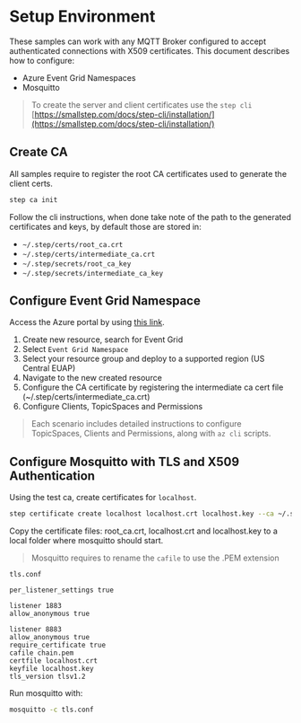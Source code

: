 # Setup Environment

These samples can work with any MQTT Broker configured to accept authenticated connections with X509 certificates. This document describes how to configure:

- Azure Event Grid Namespaces
- Mosquitto

> To create the server and client certificates use the `step cli` [https://smallstep.com/docs/step-cli/installation/](https://smallstep.com/docs/step-cli/installation/)

## Create CA

All samples require to register the root CA certificates used to generate the client certs.

```bash
step ca init
```

Follow the cli instructions, when done take note of the path to the generated certificates and keys, by default those are stored in:

- `~/.step/certs/root_ca.crt`
- `~/.step/certs/intermediate_ca.crt`
- `~/.step/secrets/root_ca_key`
- `~/.step/secrets/intermediate_ca_key`

## Configure Event Grid Namespace

Access the Azure portal by using [this link](https://portal.azure.com/?microsoft_azure_marketplace_ItemHideKey=PubSubNamespace&microsoft_azure_eventgrid_assettypeoptions={"PubSubNamespace":{"options":""}}).

1. Create new resource, search for Event Grid
2. Select `Event Grid Namespace`
3. Select your resource group and deploy to a supported region (US Central EUAP)
4. Navigate to the new created resource
5. Configure the CA certificate by registering the intermediate ca cert file (~/.step/certs/intermediate_ca.crt)
6. Configure Clients, TopicSpaces and Permissions

> Each scenario includes detailed instructions to configure TopicSpaces, Clients and Permissions, along with `az cli` scripts.

## Configure Mosquitto with TLS and X509 Authentication

Using the test ca, create certificates for `localhost`. 

```bash
step certificate create localhost localhost.crt localhost.key --ca ~/.step/certs/intermediate_ca.crt --ca-key ~/.step/secrets/intermediate_ca_key --no-password --insecure --not-after 2400h
```
Copy the certificate files: root_ca.crt, localhost.crt and localhost.key to a local folder where mosquitto should start.

> Mosquitto requires to rename the `cafile` to use the .PEM extension

`tls.conf`

```text
per_listener_settings true

listener 1883
allow_anonymous true

listener 8883
allow_anonymous true
require_certificate true
cafile chain.pem
certfile localhost.crt
keyfile localhost.key
tls_version tlsv1.2
```

Run mosquitto with:

```bash
mosquitto -c tls.conf
```
